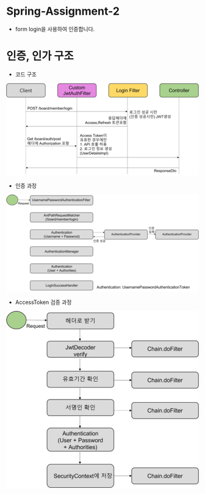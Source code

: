 # Spring-Assignment-2
 
- form login을 사용하여 인증합니다.

# 인증, 인가 구조
- 코드 구조
  
<img src = "./img/인증_인가_과정.jpg">
  
- 인증 과정
  
<img src = "./img/인증과정.jpg">
  
- AccessToken 검증 과정

<img src = "./img/accessToken검증.jpg">